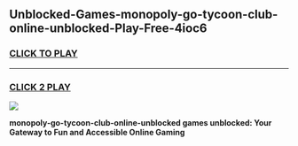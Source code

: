 
## Unblocked-Games-monopoly-go-tycoon-club-online-unblocked-Play-Free-4ioc6
<h3>
<a href="https://premium76.site?title=monopoly-go-tycoon-club-online-unblocked&ref=23A">CLICK TO PLAY</a></h3>
<hr>

<h3>
<a href="https://premium76.site?title=monopoly-go-tycoon-club-online-unblocked&ref=23A">CLICK 2 PLAY</a>
  
</h3>

<a href="https://premium76.site?title=monopoly-go-tycoon-club-online-unblocked&ref=23A"><img src="https://clearcache.store/games.png"></a>


**monopoly-go-tycoon-club-online-unblocked games unblocked: Your Gateway to Fun and Accessible Online Gaming**
